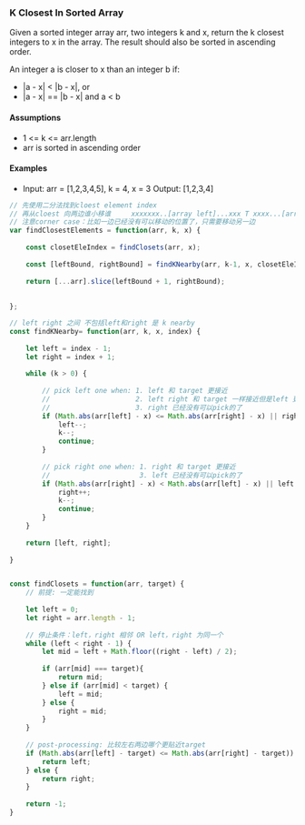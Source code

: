 ### K Closest In Sorted Array

Given a sorted integer array arr, two integers k and x, return the k closest integers to x in the array. The result should also be sorted in ascending order.

An integer a is closer to x than an integer b if:

- |a - x| < |b - x|, or
- |a - x| == |b - x| and a < b


#### Assumptions
- 1 <= k <= arr.length
- arr is sorted in ascending order

#### Examples
- Input: arr = [1,2,3,4,5], k = 4, x = 3
Output: [1,2,3,4]



```js
// 先使用二分法找到cloest element index
// 再从cloest 向两边谁小移谁     xxxxxxx..[array left]...xxx T xxxx...[array.right]...xxxxxx
// 注意corner case：比如一边已经没有可以移动的位置了，只需要移动另一边
var findClosestElements = function(arr, k, x) {
    
    const closetEleIndex = findClosets(arr, x);
    
    const [leftBound, rightBound] = findKNearby(arr, k-1, x, closetEleIndex);
    
    return [...arr].slice(leftBound + 1, rightBound);
    
    
};

// left right 之间 不包括left和right 是 k nearby
const findKNearby= function(arr, k, x, index) {
        
    let left = index - 1;
    let right = index + 1;
    
    while (k > 0) {
        
        // pick left one when: 1. left 和 target 更接近 
        //                     2. left right 和 target 一样接近但是left 更小
        //                     3. right 已经没有可以pick的了
        if (Math.abs(arr[left] - x) <= Math.abs(arr[right] - x) || right === arr.length) {
            left--;
            k--;
            continue;
        }
        
        // pick right one when: 1. right 和 target 更接近 
        //                      3. left 已经没有可以pick的了
        if (Math.abs(arr[right] - x) < Math.abs(arr[left] - x) || left < 0) {
            right++;
            k--;
            continue;
        }    
    }
    
    return [left, right];
    
}


const findClosets = function(arr, target) {
    // 前提: 一定能找到
    
    let left = 0;
    let right = arr.length - 1;
    
    // 停止条件：left，right 相邻 OR left，right 为同一个
    while (left < right - 1) {
        let mid = left + Math.floor((right - left) / 2);
        
        if (arr[mid] === target){
            return mid;
        } else if (arr[mid] < target) {
            left = mid;
        } else {
            right = mid;
        }
    }
    
    // post-processing: 比较左右两边哪个更贴近target
    if (Math.abs(arr[left] - target) <= Math.abs(arr[right] - target)) {
        return left;
    } else {
        return right;
    }
    
    return -1;
}
```